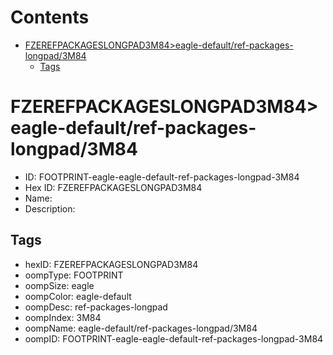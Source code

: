 



Contents
========

* [FZEREFPACKAGESLONGPAD3M84>eagle-default/ref-packages-longpad/3M84](#fzerefpackageslongpad3m84eagle-defaultref-packages-longpad3m84)
	* [Tags](#tags)

# FZEREFPACKAGESLONGPAD3M84>eagle-default/ref-packages-longpad/3M84

- ID: FOOTPRINT-eagle-eagle-default-ref-packages-longpad-3M84
- Hex ID: FZEREFPACKAGESLONGPAD3M84
- Name: 
- Description: 

## Tags

- hexID: FZEREFPACKAGESLONGPAD3M84
- oompType: FOOTPRINT
- oompSize: eagle
- oompColor: eagle-default
- oompDesc: ref-packages-longpad
- oompIndex: 3M84
- oompName: eagle-default/ref-packages-longpad/3M84
- oompID: FOOTPRINT-eagle-eagle-default-ref-packages-longpad-3M84
